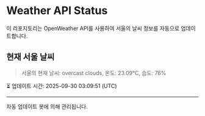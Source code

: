 
# Weather API Status

이 리포지토리는 OpenWeather API를 사용하여 서울의 날씨 정보를 자동으로 업데이트합니다.

## 현재 서울 날씨
> 서울의 현재 날씨: overcast clouds, 온도: 23.09°C, 습도: 76%

⏳ 업데이트 시간: 2025-09-30 03:09:51 (UTC)

---
자동 업데이트 봇에 의해 관리됩니다.
